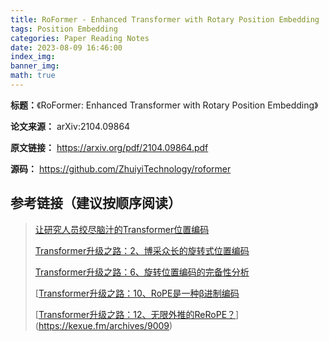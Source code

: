 ```yaml
---
title: RoFormer - Enhanced Transformer with Rotary Position Embedding
tags: Position Embedding
categories: Paper Reading Notes
date: 2023-08-09 16:46:00
index_img: 
banner_img: 
math: true
---
```


**标题：**《RoFormer: Enhanced Transformer with Rotary Position Embedding》

**论文来源：**  arXiv:2104.09864

**原文链接：** https://arxiv.org/pdf/2104.09864.pdf

**源码：** https://github.com/ZhuiyiTechnology/roformer



## 参考链接（建议按顺序阅读）

> [让研究人员绞尽脑汁的Transformer位置编码](https://kexue.fm/archives/8130)
>
> [Transformer升级之路：2、博采众长的旋转式位置编码](https://kexue.fm/archives/8265)
>
> [Transformer升级之路：6、旋转位置编码的完备性分析](https://kexue.fm/archives/9403)
>
> [[Transformer升级之路：10、RoPE是一种β进制编码](https://kexue.fm/archives/9675)
>
> [[Transformer升级之路：12、无限外推的ReRoPE？](https://kexue.fm/archives/9708)](https://kexue.fm/archives/9009)







